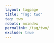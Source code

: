 ```yaml
---
layout: tagpage
title: "Tag: two"
tag: two
robots: noindex
permalink: /tag/two/
exclude: true
---
```

